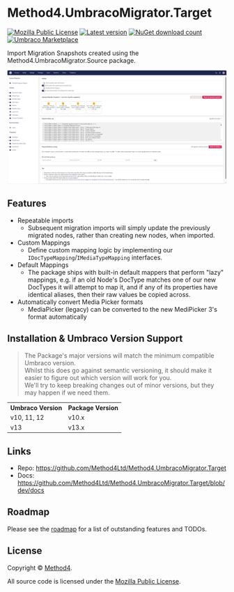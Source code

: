 # Method4.UmbracoMigrator.Target
[![Mozilla Public License](https://img.shields.io/badge/MPL--2.0-orange?label=license)](https://opensource.org/licenses/MPL-2) 
[![Latest version](https://img.shields.io/nuget/v/Method4.UmbracoMigrator.Target?label=version)](https://marketplace.umbraco.com/package/method4.umbracomigrator.target) 
[![NuGet download count](https://img.shields.io/nuget/dt/Method4.UmbracoMigrator.Target?label=downloads)](https://www.nuget.org/packages/Method4.UmbracoMigrator.Target)
[![Umbraco Marketplace](https://img.shields.io/badge/umbraco-marketplace-%233544B1)](https://marketplace.umbraco.com/package/method4.umbracomigrator.target)

Import Migration Snapshots created using the Method4.UmbracoMigrator.Source package.

![A screenshot of the backoffice dashboard](https://github.com/Method4Ltd/Method4.UmbracoMigrator.Target/blob/dev/docs/images/backofficedashboard.png)

## Features
- Repeatable imports
    - Subsequent migration imports will simply update the previously migrated nodes, rather than creating new nodes, when imported.
- Custom Mappings
    - Define custom mapping logic by implementing our `IDocTypeMapping`/`IMediaTypeMapping` interfaces.
- Default Mappings
    - The package ships with built-in default mappers that perform "lazy" mappings, e.g. if an old Node's DocType matches one of our new DocTypes it will attempt to map it, and if any of its properties have identical aliases, then their raw values be copied across.
- Automatically convert Media Picker formats
    - MediaPicker (legacy) can be converted to the new MediPicker 3's format automatically

## Installation & Umbraco Version Support
> The Package's major versions will match the minimum compatible Umbraco version.<br>
> Whilst this does go against semantic versioning, it should make it easier to figure out which version will work for you.<br>
> We'll try to keep breaking changes out of minor versions, but they may happen if we need them.

<table>
  <tr>
    <th><strong>Umbraco Version</strong></th>
    <th><string>Package Version</strong></th>
  </tr>
  <tr>
    <td>v10, 11, 12</td>
    <td>v10.x</td>
  </tr>
  <tr>
    <td>v13</td>
    <td>v13.x</td>
  </tr>
</table>

## Links
- Repo: https://github.com/Method4Ltd/Method4.UmbracoMigrator.Target
- Docs: https://github.com/Method4Ltd/Method4.UmbracoMigrator.Target/blob/dev/docs

## Roadmap
Please see the [roadmap](https://github.com/Method4Ltd/Method4.UmbracoMigrator.Target/blob/dev/docs/ROADMAP.md) for a list of outstanding features and TODOs.

## License
Copyright &copy; [Method4](https://www.method4.co.uk/).

All source code is licensed under the [Mozilla Public License](../LICENSE).